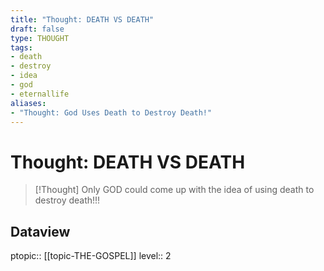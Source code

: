 ```yaml
---
title: "Thought: DEATH VS DEATH"
draft: false
type: THOUGHT
tags:
- death
- destroy
- idea
- god
- eternallife
aliases:
- "Thought: God Uses Death to Destroy Death!"
---
```

# Thought: DEATH VS DEATH
> [!Thought]
> Only GOD could come up with the idea of using death to destroy death!!!

## Dataview
ptopic:: [[topic-THE-GOSPEL]]
level:: 2

